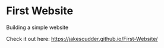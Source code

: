 # First Website
 Building a simple website

Check it out here: https://jakescudder.github.io/First-Website/
